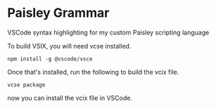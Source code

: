 # Paisley Grammar

VSCode syntax highlighting for my custom Paisley scripting language

To build VSIX, you will need vcse installed.
```
npm install -g @vscode/vsce
```

Once that's installed, run the following to build the vcix file.
```
vcse package
```

now you can install the vcix file in VSCode.
